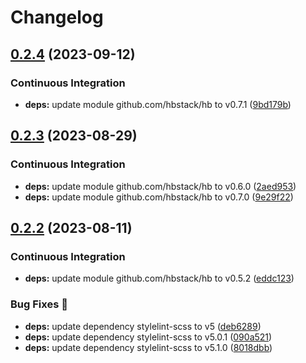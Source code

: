 # Changelog

## [0.2.4](https://github.com/hbstack/footer/compare/v0.2.3...v0.2.4) (2023-09-12)


### Continuous Integration

* **deps:** update module github.com/hbstack/hb to v0.7.1 ([9bd179b](https://github.com/hbstack/footer/commit/9bd179b0b95f49a1c0172e975d8cdcb46f764519))

## [0.2.3](https://github.com/hbstack/footer/compare/v0.2.2...v0.2.3) (2023-08-29)


### Continuous Integration

* **deps:** update module github.com/hbstack/hb to v0.6.0 ([2aed953](https://github.com/hbstack/footer/commit/2aed95322763fd282b6833043eddc12483fa37b1))
* **deps:** update module github.com/hbstack/hb to v0.7.0 ([9e29f22](https://github.com/hbstack/footer/commit/9e29f2273083c6165e085f865be03a059c31c465))

## [0.2.2](https://github.com/hbstack/footer/compare/v0.2.1...v0.2.2) (2023-08-11)


### Continuous Integration

* **deps:** update module github.com/hbstack/hb to v0.5.2 ([eddc123](https://github.com/hbstack/footer/commit/eddc12315d31c5631c09864487d0f2d0387d39e9))


### Bug Fixes 🐞

* **deps:** update dependency stylelint-scss to v5 ([deb6289](https://github.com/hbstack/footer/commit/deb62894a20f2af763c6b1a95be6e84cf80f9629))
* **deps:** update dependency stylelint-scss to v5.0.1 ([090a521](https://github.com/hbstack/footer/commit/090a5210000f5a2091e415706fc30de3f4e349f1))
* **deps:** update dependency stylelint-scss to v5.1.0 ([8018dbb](https://github.com/hbstack/footer/commit/8018dbb1ccdbb642966831018eb27a181b93c066))
